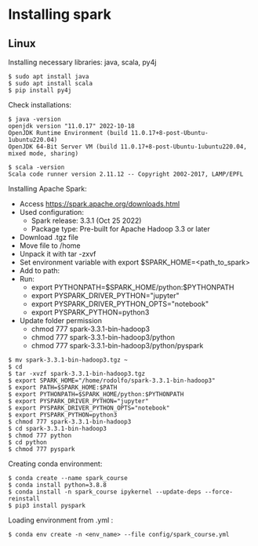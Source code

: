 # Installing spark

## Linux

Installing necessary libraries: java, scala, py4j

```shell
$ sudo apt install java
$ sudo apt install scala
$ pip install py4j
```

Check installations:
``` shell
$ java -version
openjdk version "11.0.17" 2022-10-18
OpenJDK Runtime Environment (build 11.0.17+8-post-Ubuntu-1ubuntu220.04)
OpenJDK 64-Bit Server VM (build 11.0.17+8-post-Ubuntu-1ubuntu220.04, mixed mode, sharing)

$ scala -version
Scala code runner version 2.11.12 -- Copyright 2002-2017, LAMP/EPFL
```

Installing Apache Spark:

- Access https://spark.apache.org/downloads.html
- Used configuration:
  - Spark release: 3.3.1 (Oct 25 2022)
  - Package type: Pre-built for Apache Hadoop 3.3 or later
- Download .tgz file
- Move file to /home
- Unpack it with tar -zxvf
- Set environment variable with export \$SPARK_HOME=<path_to_spark>
- Add to path:
- Run:
  - export PYTHONPATH=\$SPARK_HOME/python:\$PYTHONPATH
  - export PYSPARK_DRIVER_PYTHON="jupyter"
  - export PYSPARK_DRIVER_PYTHON_OPTS="notebook"
  - export PYSPARK_PYTHON=python3
- Update folder permission
  - chmod 777 spark-3.3.1-bin-hadoop3
  - chmod 777 spark-3.3.1-bin-hadoop3/python
  - chmod 777 spark-3.3.1-bin-hadoop3/python/pyspark
  
```shell
$ mv spark-3.3.1-bin-hadoop3.tgz ~
$ cd 
$ tar -xvzf spark-3.3.1-bin-hadoop3.tgz
$ export SPARK_HOME="/home/rodolfo/spark-3.3.1-bin-hadoop3"
$ export PATH=$SPARK_HOME:$PATH
$ export PYTHONPATH=$SPARK_HOME/python:$PYTHONPATH
$ export PYSPARK_DRIVER_PYTHON="jupyter"
$ export PYSPARK_DRIVER_PYTHON_OPTS="notebook"
$ export PYSPARK_PYTHON=python3
$ chmod 777 spark-3.3.1-bin-hadoop3
$ cd spark-3.3.1-bin-hadoop3
$ chmod 777 python
$ cd python
$ chmod 777 pyspark
```

Creating conda environment:

```shell
$ conda create --name spark_course
$ conda install python=3.8.8
$ conda install -n spark_course ipykernel --update-deps --force-reinstall
$ pip3 install pyspark
```

Loading environment from .yml :

```shell
$ conda env create -n <env_name> --file config/spark_course.yml
```